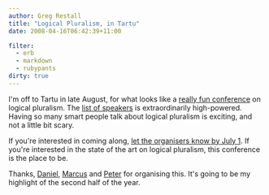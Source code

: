 ```yaml
---
author: Greg Restall
title: "Logical Pluralism, in Tartu"
date: 2008-04-16T06:42:39+11:00

filter:
  - erb
  - markdown
  - rubypants
dirty: true
---
```


I'm off to Tartu in late August, for what looks like a [really fun conference](http://daniel.cohnitz.de/index.php?conference) on logical pluralism.  The [list of speakers](http://daniel.cohnitz.de/index.php?speakers) is extraordinarily high-powered.  Having so many smart people talk about logical pluralism is exciting, and not a little bit scary.  

If you're interested in coming along, [let the organisers know by July 1](http://daniel.cohnitz.de/index.php?register).  If you're interested in the state of the art on logical pluralism, this conference is the place to be.

Thanks, [Daniel](http://daniel.cohnitz.de), [Marcus](http://www.st-andrews.ac.uk/~mr30/) and [Peter](http://people.su.se/~ppagin/pagineng.htm) for organising this.  It's going to be my highlight of the second half of the year.